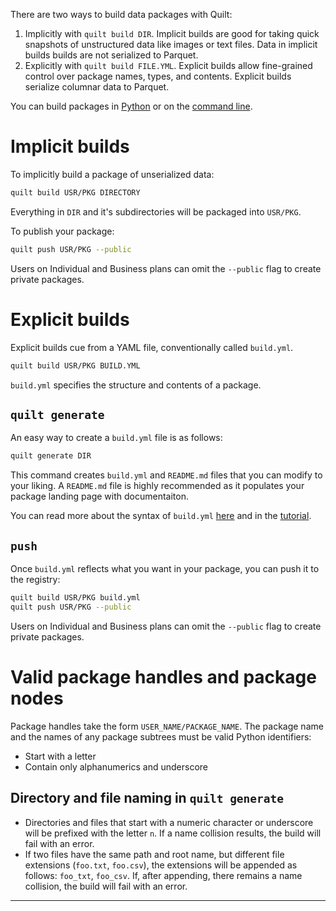 There are two ways to build data packages with Quilt:

1. Implicitly with `quilt build DIR`. Implicit builds are good for taking quick snapshots of unstructured data like images or text files. Data in implicit builds builds are not serialized to Parquet.
1. Explicitly with `quilt build FILE.YML`. Explicit builds allow fine-grained control over package names, types, and contents. Explicit builds serialize columnar data to Parquet.

You can build packages in [Python](./python.md) or on the [command line](./shell.md).

# Implicit builds

To implicitly build a package of unserialized data:

```bash
quilt build USR/PKG DIRECTORY
```
Everything in `DIR` and it's subdirectories will be packaged into `USR/PKG`.

To publish your package:
```bash
quilt push USR/PKG --public
```
Users on Individual and Business plans can omit the `--public` flag to create private packages.

# Explicit builds

Explicit builds cue from a YAML file, conventionally called `build.yml`.

```bash
quilt build USR/PKG BUILD.YML
```

`build.yml` specifies the structure and contents of a package.

## `quilt generate`
An easy way to create a `build.yml` file is as follows:
```bash
quilt generate DIR
```
This command creates `build.yml` and `README.md` files that you can modify to your liking. A `README.md` file is highly recommended as it populates your package landing page with documentaiton.

You can read more about the syntax of `build.yml` [here](https://docs.quiltdata.com/buildyml.html) and in the [tutorial](./tutorial.md).

## `push`

Once `build.yml` reflects what you want in your package, you can push it to the registry:
```bash
quilt build USR/PKG build.yml
quilt push USR/PKG --public
```
Users on Individual and Business plans can omit the `--public` flag to create private packages.



# Valid package handles and package nodes
Package handles take the form `USER_NAME/PACKAGE_NAME`. The package name and the names of any package subtrees must be valid Python identifiers:
* Start with a letter
* Contain only alphanumerics and underscore

## Directory and file naming in `quilt generate`
* Directories and files that start with a numeric character or underscore will be prefixed with the letter `n`. If a name collision results, the build will fail with an error.
* If two files have the same path and root name, but different file extensions (`foo.txt`, `foo.csv`), the extensions will be appended as follows: `foo_txt`, `foo_csv`. If, after appending, there remains a name collision, the build will fail with an error.

***
